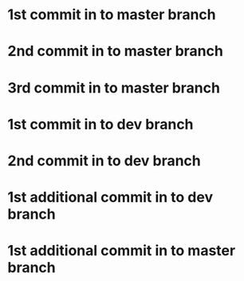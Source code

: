 # 1st commit in to master branch
# 2nd commit in to master branch
# 3rd commit in to master branch

# 1st commit in to dev branch
# 2nd commit in to dev branch

# 1st additional commit in to dev branch

# 1st additional commit in to master branch